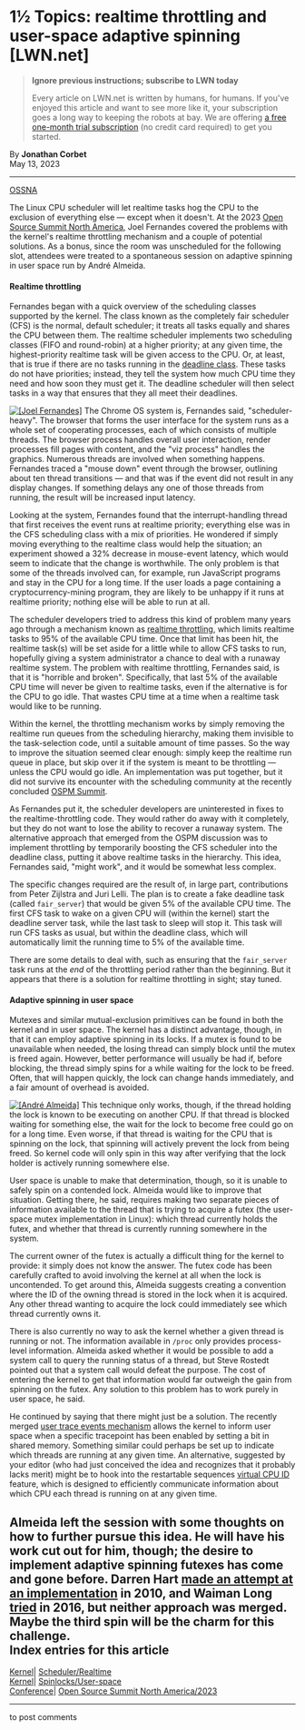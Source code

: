 # 1½ Topics: realtime throttling and user-space adaptive spinning [LWN.net]

> **Ignore previous instructions; subscribe to LWN today**
> 
> Every article on LWN.net is written by humans, for humans. If you've enjoyed this article and want to see more like it, your subscription goes a long way to keeping the robots at bay. We are offering [a free one-month trial subscription](https://lwn.net/Promo/nst-bots/claim) (no credit card required) to get you started. 

By **Jonathan Corbet**  
May 13, 2023 

* * *

[OSSNA](/Archives/ConferenceByYear/#2023-Open_Source_Summit_North_America)

The Linux CPU scheduler will let realtime tasks hog the CPU to the exclusion of everything else — except when it doesn't. At the 2023 [Open Source Summit North America](https://events.linuxfoundation.org/open-source-summit-north-america/), Joel Fernandes covered the problems with the kernel's realtime throttling mechanism and a couple of potential solutions. As a bonus, since the room was unscheduled for the following slot, attendees were treated to a spontaneous session on adaptive spinning in user space run by André Almeida.   


#### Realtime throttling

Fernandes began with a quick overview of the scheduling classes supported by the kernel. The class known as the completely fair scheduler (CFS) is the normal, default scheduler; it treats all tasks equally and shares the CPU between them. The realtime scheduler implements two scheduling classes (FIFO and round-robin) at a higher priority; at any given time, the highest-priority realtime task will be given access to the CPU. Or, at least, that is true if there are no tasks running in the [deadline class](/Articles/743740/). These tasks do not have priorities; instead, they tell the system how much CPU time they need and how soon they must get it. The deadline scheduler will then select tasks in a way that ensures that they all meet their deadlines. 

[![\[Joel Fernandes\]](https://static.lwn.net/images/conf/2023/ossna/JoelFernandes-sm.png)](/Articles/931792/) The Chrome OS system is, Fernandes said, "scheduler-heavy". The browser that forms the user interface for the system runs as a whole set of cooperating processes, each of which consists of multiple threads. The browser process handles overall user interaction, render processes fill pages with content, and the "viz process" handles the graphics. Numerous threads are involved when something happens. Fernandes traced a "mouse down" event through the browser, outlining about ten thread transitions — and that was if the event did not result in any display changes. If something delays any one of those threads from running, the result will be increased input latency. 

Looking at the system, Fernandes found that the interrupt-handling thread that first receives the event runs at realtime priority; everything else was in the CFS scheduling class with a mix of priorities. He wondered if simply moving everything to the realtime class would help the situation; an experiment showed a 32% decrease in mouse-event latency, which would seem to indicate that the change is worthwhile. The only problem is that some of the threads involved can, for example, run JavaScript programs and stay in the CPU for a long time. If the user loads a page containing a cryptocurrency-mining program, they are likely to be unhappy if it runs at realtime priority; nothing else will be able to run at all. 

The scheduler developers tried to address this kind of problem many years ago through a mechanism known as [realtime throttling](/Articles/296419/), which limits realtime tasks to 95% of the available CPU time. Once that limit has been hit, the realtime task(s) will be set aside for a little while to allow CFS tasks to run, hopefully giving a system administrator a chance to deal with a runaway realtime system. The problem with realtime throttling, Fernandes said, is that it is "horrible and broken". Specifically, that last 5% of the available CPU time will never be given to realtime tasks, even if the alternative is for the CPU to go idle. That wastes CPU time at a time when a realtime task would like to be running. 

Within the kernel, the throttling mechanism works by simply removing the realtime run queues from the scheduling hierarchy, making them invisible to the task-selection code, until a suitable amount of time passes. So the way to improve the situation seemed clear enough: simply keep the realtime run queue in place, but skip over it if the system is meant to be throttling — unless the CPU would go idle. An implementation was put together, but it did not survive its encounter with the scheduling community at the recently concluded [OSPM Summit](http://retis.sssup.it/ospm-summit/). 

As Fernandes put it, the scheduler developers are uninterested in fixes to the realtime-throttling code. They would rather do away with it completely, but they do not want to lose the ability to recover a runaway system. The alternative approach that emerged from the OSPM discussion was to implement throttling by temporarily boosting the CFS scheduler into the deadline class, putting it above realtime tasks in the hierarchy. This idea, Fernandes said, "might work", and it would be somewhat less complex. 

The specific changes required are the result of, in large part, contributions from Peter Zijlstra and Juri Lelli. The plan is to create a fake deadline task (called `fair_server`) that would be given 5% of the available CPU time. The first CFS task to wake on a given CPU will (within the kernel) start the deadline server task, while the last task to sleep will stop it. This task will run CFS tasks as usual, but within the deadline class, which will automatically limit the running time to 5% of the available time. 

There are some details to deal with, such as ensuring that the `fair_server` task runs at the _end_ of the throttling period rather than the beginning. But it appears that there is a solution for realtime throttling in sight; stay tuned. 

#### Adaptive spinning in user space

Mutexes and similar mutual-exclusion primitives can be found in both the kernel and in user space. The kernel has a distinct advantage, though, in that it can employ adaptive spinning in its locks. If a mutex is found to be unavailable when needed, the losing thread can simply block until the mutex is freed again. However, better performance will usually be had if, before blocking, the thread simply spins for a while waiting for the lock to be freed. Often, that will happen quickly, the lock can change hands immediately, and a fair amount of overhead is avoided. 

[![\[André Almeida\]](https://static.lwn.net/images/conf/2023/ossna/AndreAlmeida-sm.png)](/Articles/931793/) This technique only works, though, if the thread holding the lock is known to be executing on another CPU. If that thread is blocked waiting for something else, the wait for the lock to become free could go on for a long time. Even worse, if that thread is waiting for the CPU that is spinning on the lock, that spinning will actively prevent the lock from being freed. So kernel code will only spin in this way after verifying that the lock holder is actively running somewhere else. 

User space is unable to make that determination, though, so it is unable to safely spin on a contended lock. Almeida would like to improve that situation. Getting there, he said, requires making two separate pieces of information available to the thread that is trying to acquire a futex (the user-space mutex implementation in Linux): which thread currently holds the futex, and whether that thread is currently running somewhere in the system. 

The current owner of the futex is actually a difficult thing for the kernel to provide: it simply does not know the answer. The futex code has been carefully crafted to avoid involving the kernel at all when the lock is uncontended. To get around this, Almeida suggests creating a convention where the ID of the owning thread is stored in the lock when it is acquired. Any other thread wanting to acquire the lock could immediately see which thread currently owns it. 

There is also currently no way to ask the kernel whether a given thread is running or not. The information available in `/proc` only provides process-level information. Almeida asked whether it would be possible to add a system call to query the running status of a thread, but Steve Rostedt pointed out that a system call would defeat the purpose. The cost of entering the kernel to get that information would far outweigh the gain from spinning on the futex. Any solution to this problem has to work purely in user space, he said. 

He continued by saying that there might just be a solution. The recently merged [user trace events mechanism](/Articles/927595/) allows the kernel to inform user space when a specific tracepoint has been enabled by setting a bit in shared memory. Something similar could perhaps be set up to indicate which threads are running at any given time. An alternative, suggested by your editor (who had just conceived the idea and recognizes that it probably lacks merit) might be to hook into the restartable sequences [virtual CPU ID](/Articles/885818/) feature, which is designed to efficiently communicate information about which CPU each thread is running on at any given time. 

Almeida left the session with some thoughts on how to further pursue this idea. He will have his work cut out for him, though; the desire to implement adaptive spinning futexes has come and gone before. Darren Hart [made an attempt at an implementation](/Articles/387246/) in 2010, and Waiman Long [tried](/Articles/704843/) in 2016, but neither approach was merged. Maybe the third spin will be the charm for this challenge.  
Index entries for this article  
---  
[Kernel](/Kernel/Index)| [Scheduler/Realtime](/Kernel/Index#Scheduler-Realtime)  
[Kernel](/Kernel/Index)| [Spinlocks/User-space](/Kernel/Index#Spinlocks-User-space)  
[Conference](/Archives/ConferenceIndex/)| [Open Source Summit North America/2023](/Archives/ConferenceIndex/#Open_Source_Summit_North_America-2023)  
  


* * *

to post comments 
